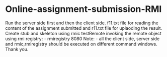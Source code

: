 # Online-assignment-submission-RMI

Run the server side first and then the client side.
f11.txt file for reading the content of the assignment submitted and r11.txt file for uplaoding the result.
Create stub and skeleton using rmic testRemote
invoking the remote object using rmi registry: - rmiregistry 8080
Note: - all the client side, server side and rmic,rmiregistry should be executed on different command windows.
Thank you.
